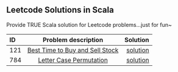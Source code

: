 ## Leetcode Solutions in Scala
Provide TRUE Scala solution for Leetcode problems...just for fun~

|  ID   | Problem description                             | Solution |
| :---- | :---------------------------------------------: | -------: |
| 121  | [Best Time to Buy and Sell Stock](https://leetcode.com/problems/best-time-to-buy-and-sell-stock)| [solution](https://github.com/bxiang/leetcode-solution-in-scala/blob/master/src/test/scala/leetcode/Problem121.scala) |
| 784  | [Letter Case Permutation](https://leetcode.com/problems/letter-case-permutation)| [solution](https://github.com/bxiang/leetcode-solution-in-scala/blob/master/src/test/scala/leetcode/Problem784.scala) |

